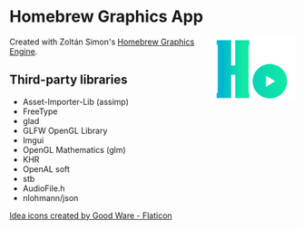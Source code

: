 # Homebrew Graphics App


<img src="Resources/Icons/HoGraEngineLogo.png" alt="HoGraEngine logo" width="30%" style="float: right;"/>

Created with Zoltán Simon's 
<a href="https://github.com/TheFlyingPiano99/HomebrewGraphicsEngine/tree/master" title="Hogra engine">Homebrew Graphics Engine</a>.

## Third-party libraries

- Asset-Importer-Lib (assimp)
- FreeType
- glad
- GLFW OpenGL Library
- Imgui
- OpenGL Mathematics (glm)
- KHR
- OpenAL soft
- stb
- AudioFile.h
- nlohmann/json


<a href="https://www.flaticon.com/free-icons/idea" title="idea icons">Idea icons created by Good Ware - Flaticon</a>
